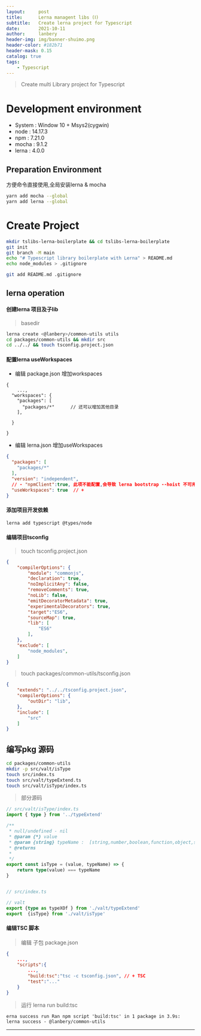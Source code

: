 ```yaml
---
layout:     post
title:      Lerna managent libs (Ⅰ)
subtitle:   Create lerna project for Typescript
date:       2021-10-11
author:     lanbery
header-img: img/banner-shuimo.png
header-color: #182b71
header-mask: 0.15
catalog: true
tags:
    - Typescript 
---
```


> Create multi Library project for Typescript

# Development environment

- System : Window 10 + Msys2(cygwin)
- node : 14.17.3
- npm : 7.21.0
- mocha : 9.1.2
- lerna : 4.0.0

## Preparation Environment

方便命令直接使用,全局安装lerna & mocha

```bash
yarn add mocha --global  
yarn add lerna --global
```


# Create Project

```bash
mkdir tslibs-lerna-boilerplate && cd tslibs-lerna-boilerplate
git init 
git branch -M main
echo "# Typescript library boilerplate with Lerna" > README.md
echo node_modules > .gitignore

git add README.md .gitignore
```

## lerna operation

#### 创建lerna 项目及子lib
> basedir

```bash
lerna create <@lanbery>/common-utils utils  
cd packages/common-utils && mkdir src
cd ../../ && touch tsconfig.project.json
```

#### 配置lerna useWorkspaces

>

* 编辑 package.json 增加workspaces
```language
{
    ...,
  "workspaces": {
    "packages": [
      "packages/*"      // 还可以增加其他目录
    ],

  }

}
```

* 编辑 lerna.json 增加useWorkspaces
```json
{
  "packages": [
    "packages/*"
  ],
  "version": "independent",
  // - "npmClient":true, 此项不能配置,会导致 lerna bootstrap --hoist 不可用,即使使用官网方案也不行,可能是因为 window + cygmin 缘故吧,没弄明白
  "useWorkspaces": true  // + 
}
```

#### 添加项目开发依赖

```bash
lerna add typescript @types/node
```

#### 编辑项目tsconfig

> touch tsconfig.project.json

```json
{
    "compilerOptions": {
        "module": "commonjs",
        "declaration": true,
        "noImplicitAny": false,
        "removeComments": true,
        "noLib": false,
        "emitDecoratorMetadata": true,
        "experimentalDecorators": true,
        "target":"ES6",
        "sourceMap": true,
        "lib": [
            "ES6"
        ],
    },
    "exclude": [
        "node_modules",
    ]
}
```

> touch packages/common-utils/tsconfig.json

```json
{
    "extends": "../../tsconfig.project.json",
    "compilerOptions": {
        "outDir": "lib",
    },
    "include": [
        "src"
    ]
}
```

## 编写pkg 源码

```bash
cd packages/common-utils
mkdir -p src/valt/isType
touch src/index.ts
touch src/valt/typeExtend.ts
touch src/valt/isType/index.ts
```

> 部分源码

```typescript
// src/valt/isType/index.ts
import { type } from '../typeExtend'

/**
 * null/undefined - nil
 * @param {*} value
 * @param {string} typeName :  [string,number,boolean,function,object,symbol,date,nil]
 * @returns
 *
 */
export const isType = (value, typeName) => {
    return type(value) === typeName
}


// src/index.ts

// valt
export {type as typeXOf } from './valt/typeExtend'
export  {isType} from './valt/isType'
```

#### 编辑TSC 脚本

> 编辑 子包 package.json 

```json
{
    ...,
    "scripts":{
        ...,
        "build:tsc":"tsc -c tsconfig.json", // + TSC
        "test":"..."
    }
}
```

> 运行 lerna run build:tsc

```text
erna success run Ran npm script 'build:tsc' in 1 package in 3.9s:
lerna success - @lanbery/common-utils
```

---

